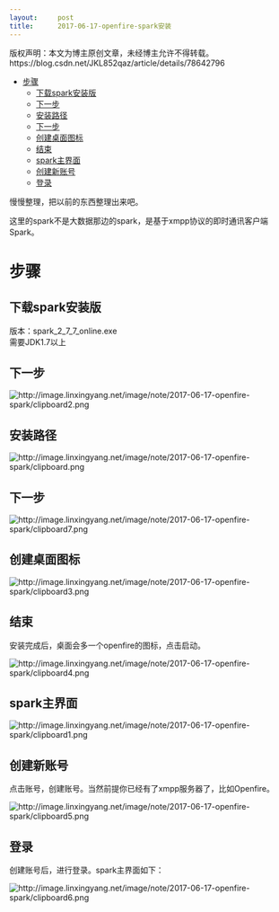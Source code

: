 ```yaml
---
layout:     post
title:      2017-06-17-openfire-spark安装
---
```

<div id="article_content" class="article_content clearfix csdn-tracking-statistics" data-pid="blog" data-mod="popu_307" data-dsm="post">
								<div class="article-copyright">
					版权声明：本文为博主原创文章，未经博主允许不得转载。					https://blog.csdn.net/JKL852qaz/article/details/78642796				</div>
								            <div id="content_views" class="markdown_views prism-atom-one-dark">
							<!-- flowchart 箭头图标 勿删 -->
							<svg xmlns="http://www.w3.org/2000/svg" style="display: none;"><path stroke-linecap="round" d="M5,0 0,2.5 5,5z" id="raphael-marker-block" style="-webkit-tap-highlight-color: rgba(0, 0, 0, 0);"></path></svg>
							<p></p><div class="toc">
<ul>
<li><a href="#%E6%AD%A5%E9%AA%A4" rel="nofollow">步骤</a><ul>
<li><a href="#%E4%B8%8B%E8%BD%BDspark%E5%AE%89%E8%A3%85%E7%89%88" rel="nofollow">下载spark安装版</a></li>
<li><a href="#%E4%B8%8B%E4%B8%80%E6%AD%A5" rel="nofollow">下一步</a></li>
<li><a href="#%E5%AE%89%E8%A3%85%E8%B7%AF%E5%BE%84" rel="nofollow">安装路径</a></li>
<li><a href="#%E4%B8%8B%E4%B8%80%E6%AD%A5-1" rel="nofollow">下一步</a></li>
<li><a href="#%E5%88%9B%E5%BB%BA%E6%A1%8C%E9%9D%A2%E5%9B%BE%E6%A0%87" rel="nofollow">创建桌面图标</a></li>
<li><a href="#%E7%BB%93%E6%9D%9F" rel="nofollow">结束</a></li>
<li><a href="#spark%E4%B8%BB%E7%95%8C%E9%9D%A2" rel="nofollow">spark主界面</a></li>
<li><a href="#%E5%88%9B%E5%BB%BA%E6%96%B0%E8%B4%A6%E5%8F%B7" rel="nofollow">创建新账号</a></li>
<li><a href="#%E7%99%BB%E5%BD%95" rel="nofollow">登录</a></li>
</ul>
</li>
</ul>
</div>


<p>慢慢整理，把以前的东西整理出来吧。</p>

<p>这里的spark不是大数据那边的spark，是基于xmpp协议的即时通讯客户端Spark。</p>

<h1 id="步骤">步骤</h1>



<h2 id="下载spark安装版">下载spark安装版</h2>

<p>版本：spark_2_7_7_online.exe <br>
需要JDK1.7以上</p>



<h2 id="下一步">下一步</h2>

<p><img src="http://image.linxingyang.net/image/note/2017-06-17-openfire-spark/clipboard2.png" alt="http://image.linxingyang.net/image/note/2017-06-17-openfire-spark/clipboard2.png" title=""></p>



<h2 id="安装路径">安装路径</h2>

<p><img src="http://image.linxingyang.net/image/note/2017-06-17-openfire-spark/clipboard.png" alt="http://image.linxingyang.net/image/note/2017-06-17-openfire-spark/clipboard.png" title=""></p>



<h2 id="下一步-1">下一步</h2>

<p><img src="http://image.linxingyang.net/image/note/2017-06-17-openfire-spark/clipboard7.png" alt="http://image.linxingyang.net/image/note/2017-06-17-openfire-spark/clipboard7.png" title=""></p>



<h2 id="创建桌面图标">创建桌面图标</h2>

<p><img src="http://image.linxingyang.net/image/note/2017-06-17-openfire-spark/clipboard3.png" alt="http://image.linxingyang.net/image/note/2017-06-17-openfire-spark/clipboard3.png" title=""></p>



<h2 id="结束">结束</h2>

<p>安装完成后，桌面会多一个openfire的图标，点击启动。</p>

<p><img src="http://image.linxingyang.net/image/note/2017-06-17-openfire-spark/clipboard4.png" alt="http://image.linxingyang.net/image/note/2017-06-17-openfire-spark/clipboard4.png" title=""></p>



<h2 id="spark主界面">spark主界面</h2>

<p><img src="http://image.linxingyang.net/image/note/2017-06-17-openfire-spark/clipboard1.png" alt="http://image.linxingyang.net/image/note/2017-06-17-openfire-spark/clipboard1.png" title=""></p>



<h2 id="创建新账号">创建新账号</h2>

<p>点击账号，创建账号。当然前提你已经有了xmpp服务器了，比如Openfire。</p>

<p><img src="http://image.linxingyang.net/image/note/2017-06-17-openfire-spark/clipboard5.png" alt="http://image.linxingyang.net/image/note/2017-06-17-openfire-spark/clipboard5.png" title=""></p>



<h2 id="登录">登录</h2>

<p>创建账号后，进行登录。spark主界面如下：</p>

<p><img src="http://image.linxingyang.net/image/note/2017-06-17-openfire-spark/clipboard6.png" alt="http://image.linxingyang.net/image/note/2017-06-17-openfire-spark/clipboard6.png" title=""></p>            </div>
						<link href="https://csdnimg.cn/release/phoenix/mdeditor/markdown_views-9e5741c4b9.css" rel="stylesheet">
                </div>